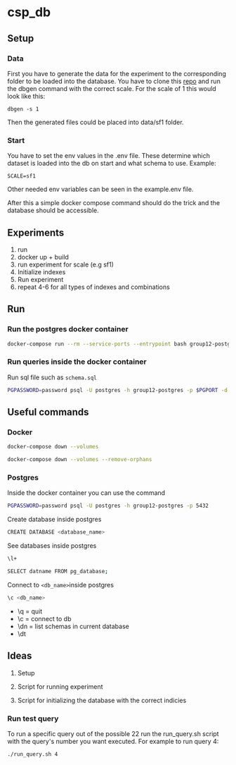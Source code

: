 # csp_db
## Setup
### Data
First you have to generate the data for the experiment to the corresponding folder to be loaded into the database.
You have to clone this [repo](https://github.com/gregrahn/tpch-kit) and run the dbgen command with the correct scale. For the scale of 1 this would look like this:
```
dbgen -s 1
```
Then the generated files could be placed into data/sf1 folder.

### Start
You have to set the env values in the .env file. These determine which dataset is loaded into the db on start and what schema to use. Example:
```
SCALE=sf1
```
Other needed env variables can be seen in the example.env file.

After this a simple docker compose command should do the trick and the database should be accessible.

## Experiments

1. run
2. docker up + build
3. run experiment for scale (e.g sf1)
4. Initialize indexes
5. Run experiment
6. repeat 4-6 for all types of indexes and combinations


## Run

### Run the postgres docker container

```bash
docker-compose run --rm --service-ports --entrypoint bash group12-postgres
```

### Run queries inside the docker container

Run sql file such as `schema.sql`

```bash
PGPASSWORD=password psql -U postgres -h group12-postgres -p $PGPORT -d testdb -f ./schema.sql
```

## Useful commands

### Docker

```bash
docker-compose down --volumes
```

```bash
docker-compose down --volumes --remove-orphans
```

### Postgres

Inside the docker container you can use the command
```bash
PGPASSWORD=password psql -U postgres -h group12-postgres -p 5432
```

Create database inside postgres
```bash
CREATE DATABASE <database_name>
```

See databases inside postgres
```bash
\l+
```

```bash
SELECT datname FROM pg_database;
```

Connect to `<db_name>`inside postgres
```bash
\c <db_name>
```

- \q = quit
- \c = connect to db
- \dn = list schemas in current database
- \dt

## Ideas

1. Setup

1. Script for running experiment

1. Script for initializing the database with the correct indicies

### Run test query
To run a specific query out of the possible 22 run the run_query.sh script with the query's number you want executed.
For example to run query 4:
```
./run_query.sh 4
```


